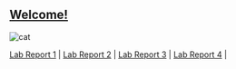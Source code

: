 ## [Welcome!](https://www.youtube.com/watch?v=dQw4w9WgXcQ)
![cat](https://i.imgflip.com/461vha.png)

[Lab Report 1](lab-report-1-week-2.html) |
[Lab Report 2](lab-report-2-week-4.html) |
[Lab Report 3](lab-report-3-week-6.html) |
[Lab Report 4](lab-report-4-week-8.html) |
